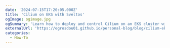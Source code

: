 ```yaml
---
date: '2024-07-15T17:20:05.000Z'
title: 'Cilium on EKS with Sveltos'
ogImage: ogimage.jpg
ogSummary: 'Learn how to deploy and control Cilium on an EKS cluster with Sveltos'
externalUrl: 'https://egrosdou01.github.io/personal-blog/blog/cilium-eks-sveltos'
categories:
  - How-To
---
```

